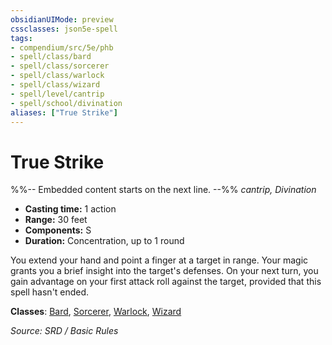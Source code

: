 ```yaml
---
obsidianUIMode: preview
cssclasses: json5e-spell
tags:
- compendium/src/5e/phb
- spell/class/bard
- spell/class/sorcerer
- spell/class/warlock
- spell/class/wizard
- spell/level/cantrip
- spell/school/divination
aliases: ["True Strike"]
---
```

# True Strike
%%-- Embedded content starts on the next line. --%%
*cantrip, Divination*  

- **Casting time:** 1 action
- **Range:** 30 feet
- **Components:** S
- **Duration:** Concentration, up to 1 round

You extend your hand and point a finger at a target in range. Your magic grants you a brief insight into the target's defenses. On your next turn, you gain advantage on your first attack roll against the target, provided that this spell hasn't ended.

**Classes**: [Bard](compendium/classes/bard.md), [Sorcerer](compendium/classes/sorcerer.md), [Warlock](compendium/classes/warlock.md), [Wizard](compendium/classes/wizard.md)

*Source: SRD / Basic Rules*